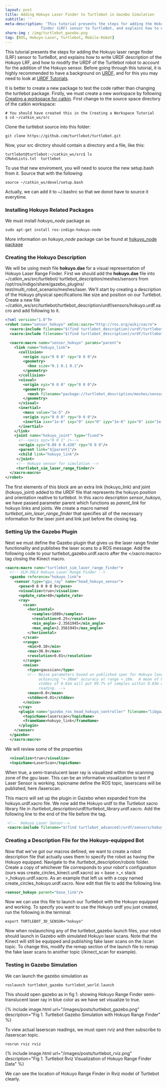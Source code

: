 ```yaml
---
layout: post
title: Adding Hokuyo Laser Finder to Turtlebot in Gazebo Simulation
subtitle: ''
meta-description: 'This tutorial presents the steps for adding the Hokuyo laser range 
				finder (LRF) sensor to TurtleBot, and explains how to write URDF description of the Hokuyo LRF, and how to modify the URDF of the Turtlebot robot to account for the addition of the Hokuyo sensor for Gazebo Simulation.'
share-img : /img/turtlebot_gazebo.png
tag: [ROS, Hokuyo-Laser, Turtlebot, Mobile-Robot]
---
```

This tutorial presents the steps for adding the Hokuyo laser range finder (LRF) sensor to TurtleBot, and explains how to write URDF description of the Hokuyo LRF, and how to modify the URDF of the Turtlebot robot to account for the addition of the Hokuyo sensor. Before going through this tutorial, it is highly recommended to have a background on [URDF](http://wiki.ros.org/urdf), and for this you may need to look at [URDF Tutorials](http://wiki.ros.org/urdf/Tutorials).

It is better to create a new package to test the code rather than changing the turtlebot package. Firstly, we must create a new workspace by following [Creating a workspace for catkin](http://wiki.ros.org/catkin/Tutorials/create_a_workspace). First change to the source space directory of the catkin workspace:

```shell
# You should have created this in the Creating a Workspace Tutorial
$ cd ~/catkin_ws/src
```
Clone the turtlebot source into this folder:

```shell
git clone https://github.com/turtlebot/turtlebot.git
```
Now, your src dirctory should contain a directory and a file, like this:

```
turtlebot@turtlebot:~/catkin_ws/src$ ls
CMakeLists.txt  turtlebot
```
To use that new enviroment, you will need to source the new setup.bash from it. Source that with the following:

```shell
source ~/catkin_ws/devel/setup.bash
```
Actually, we can add it to ~/.bashrc so that we donot have to source it everytime. 

### Installing Hokuyo Related Packages ###
We must install *hokuyo_node* package as

```shell
sudo apt-get install ros-indigo-hokuyo-node
```
More information on *hokuyo_node* package can be found at [hokuyo_node package](http://wiki.ros.org/hokuyo_node)

### Creating the Hokuyo Description ###

We will be using mesh file **hokuyo.dae** for a visual representation of Hokuyo Laser Range Finder. First we should add the **hokuyo.dae** file into ~/catkin_ws/src/turtlebot/ turtlebot_description/meshes/sensors from /opt/ros/indigo/share/gazebo_plugins/ test/multi_robot_scenario/meshes/laser. We'll start by creating a description of the Hokuyo physical specifications like size and position on our Turtlebot.  Create a new file ~/catkin_ws/src/turtlebot/turtlebot_description/urdf/sensors/hokuyo.urdf.xacro and add following to it.

```xml
<?xml version="1.0"?>
<robot name="sensor_hokuyo" xmlns:xacro="http://ros.org/wiki/xacro">
  <xacro:include filename="$(find turtlebot_description)/urdf/turtlebot_gazebo.urdf.xacro"/>
  <xacro:include filename="$(find turtlebot_description)/urdf/turtlebot_properties.urdf.xacro"/>

  <xacro:macro name="sensor_hokuyo" params="parent">
    <link name="hokuyo_link">
      <collision>
        <origin xyz="0 0 0" rpy="0 0 0"/>
        <geometry>
          <box size="0.1 0.1 0.1"/>
        </geometry>
      </collision>
      <visual>
        <origin xyz="0 0 0" rpy="0 0 0"/>
        <geometry>
          <mesh filename="package://turtlebot_description/meshes/sensors/hokuyo.dae"/>
        </geometry>
      </visual>
      <inertial>
        <mass value="1e-5" />
        <origin xyz="0 0 0" rpy="0 0 0"/>
        <inertia ixx="1e-6" ixy="0" ixz="0" iyy="1e-6" iyz="0" izz="1e-6" />
      </inertial>
    </link>
    <joint name="hokuyo_joint" type="fixed">
      <!--<axis xyz="0 0 1" />-->
      <origin xyz="0.08 0 0.430" rpy="0 0 0"/>
      <parent link="${parent}"/>
      <child link="hokuyo_link"/>
     </joint>
     <!-- Hokuyo sensor for simulation -->
     <turtlebot_sim_laser_range_finder/>
  </xacro:macro>
</robot>

```
 
The first elements of this block are an extra link (hokuyo_link) and joint (hokuyo_joint) added to the URDF file that represents the hokuyo position and orientation realtive to turtlebot. In this xacro description *sensor_hukoyo*, we have passed parameter parent which functions as *parent_link* for hokuyo links and joints. We create a macro named *turtlebot_sim_laser_range_finder* that specifies all of the necessary information for the laser joint and link just before the closing tag.

### Setting Up the Gazebo Plugin ###
Next we must define the Gazebo plugin that gives us the laser range finder  functionality and publishes the laser scans to a ROS message. Add the following code to your turtlebot_gazebo.urdf.xacro after the </xacro:macro> tag closing the Kinect macro.

```xml
<xacro:macro name="turtlebot_sim_laser_range_finder">
  <!-- ULM-30LX Hokuyo Laser Range Finder -->
  <gazebo reference="hokuyo_link">
    <sensor type="gpu_ray" name="head_hokuyo_sensor">
      <pose>0 0 0 0 0 0</pose>
      <visualize>true</visualize>
      <update_rate>40</update_rate>
      <ray>
        <scan>
          <horizontal>
            <samples>1080</samples>
            <resolution>0.25</resolution>
            <min_angle>-2.3561945</min_angle>
            <max_angle>2.3561945</max_angle>
          </horizontal>
        </scan>
        <range>
          <min>0.10</min>
          <max>30.0</max>
          <resolution>0.01</resolution>
        </range>
        <noise>
          <type>gaussian</type>
          <!-- Noise parameters based on published spec for Hokuyo laser
               achieving "+-30mm" accuracy at range < 10m.  A mean of 0.0m and
               stddev of 0.01m will put 99.7% of samples within 0.03m of the true
               reading. -->
          <mean>0.0</mean>
          <stddev>0.01</stddev>
        </noise>
      </ray>
      <plugin name="gazebo_ros_head_hokuyo_controller" filename="libgazebo_ros_gpu_laser.so">
        <topicName>laserscan</topicName>
        <frameName>hokuyo_link</frameName>
      </plugin>
    </sensor>
  </gazebo>
  </xacro:macro>
```
We will review some of the properties

```xml
  <visualize>true</visualize>
  <topicName>LaserScan</topicName>
```
When true, a semi-translucent laser ray is visualized within the scanning zone of the gpu laser. This can be an informative visualization to test if Laser Sensor is working.
topicname define the ROS topic, laserscans will be published, here /laserscan.

This macro will set up the plugin in Gazebo when expanded from the hokuyo.urdf.xacro file.  We now add the Hokuyo urdf to the Turtlebot xacro library file in /turtlebot_description/urdf/turtlebot_library.urdf.xacro.  Add the following line to the end of the file before the </robot> tag.

```xml
 <!--  Hokuyo Laser Sensor-->
 <xacro:include filename="$(find turtlebot_advanced)/urdf/sensors/hokuyo.urdf.xacro"/>
```


### Creating a Description File for the Hokuyo-equipped Bot ###
Now that we've got our macros defined, we want to create a robot description file that actually uses them to specify the robot as having the Hokuyo equipped.  Navigate to the /turtlebot_description/robots folder.  Create a copy of whichever file corresponds to your robot's configuration (ours was create_circles_kinect.urdf.xacro) as < base >_< stack >_hokuyo.urdf.xacro.  As an example that left us with a copy named create_circles_hokuyo.urdf.xacro.  Now edit that file to add the following line.

```xml
<sensor_hokuyo parent="base_link"/>
```

Now we can use this file to launch our Turtlebot with the Hokuyo equipped and working.
To specify you want to use the Hokuyo urdf you just created, run the following in the terminal:

```shell
export TURTLEBOT_3D_SENSOR="hokuyo"
```

Now when roslaunching any of the turtlebot_gazebo launch files, your robot should launch in Gazebo with simulated Hokuyo laser scans. Note that the Kinect will still be equipped and publishing fake laser scans on the /scan topic. To change this, modify the remap section of the launch file to remap the fake laser scans to another topic (/kinect_scan for example).

### Testing in Gazebo Simulation ###

We can launch the gazebo simulation as

```shell
roslaunch turtlebot_gazebo turtlebot_world.launch
```
This should open gazebo as in fig 1. showing Hokuyo Range Finder semi-translucent laser ray in blue color as we have set visualize to true.

{% include image.html url="/images/posts/turtlebot_gazebo.png" description="Fig 1. Turtlebot Gazebo Simulation with Hokuyo Range Finder" %}

To view actual laserscan readings, we must open rviz and then subscribe to /laserscan topic.

```shell
rosrun rviz rviz
```
{% include image.html url="/images/posts/turtlebot_rviz.png" description="Fig 1. Turtlebot Rviz Visualization of Hokuyo Range Finder Data" %}

We can see the location of Hokuyo Range Finder in Rviz model of Turtlebot clearly.



